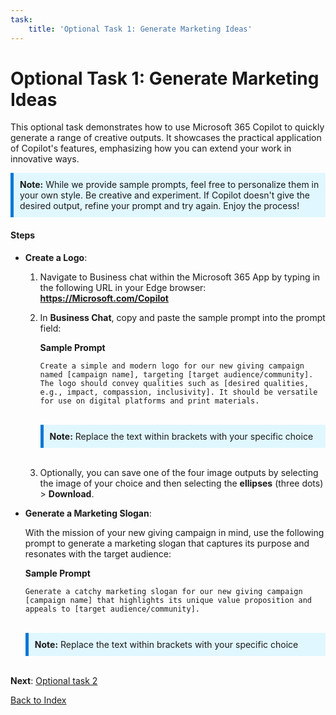 ```yaml
---
task:
    title: 'Optional Task 1: Generate Marketing Ideas'
---
```


# Optional Task 1: Generate Marketing Ideas

This optional task demonstrates how to use Microsoft 365 Copilot to quickly generate a range of creative outputs. It showcases the practical application of Copilot's features, emphasizing how you can extend your work in innovative ways.
<BR>
<div style="background-color: #e0f7ff; padding: 10px; border-left: 5px solid #0078D4;">
<strong>Note:</strong> While we provide sample prompts, feel free to personalize them in your own style. Be creative and experiment. If Copilot doesn't give the desired output, refine your prompt and try again. Enjoy the process!
</div>

#### Steps

- **Create a Logo**:

    1. Navigate to Business chat within the Microsoft 365 App by typing in the following URL in your Edge browser: **https://Microsoft.com/Copilot**
    1. In **Business Chat**, copy and paste the sample prompt into the prompt field:

        **Sample Prompt**

        ```text
        Create a simple and modern logo for our new giving campaign named [campaign name], targeting [target audience/community]. The logo should convey qualities such as [desired qualities, e.g., impact, compassion, inclusivity]. It should be versatile for use on digital platforms and print materials.
        ```
        <BR>
        <div style="background-color: #e0f7ff; padding: 10px; border-left: 5px solid #0078D4;">
        <strong>Note:</strong> Replace the text within brackets with your specific choice
        </div>
        <BR>
    1. Optionally, you can save one of the four image outputs by selecting the image of your choice and then selecting the **ellipses** (three dots) > **Download**.

- **Generate a Marketing Slogan**:

    With the mission of your new giving campaign in mind, use the following prompt to generate a marketing slogan that captures its purpose and resonates with the target audience:

    **Sample Prompt**

    ```text
    Generate a catchy marketing slogan for our new giving campaign [campaign name] that highlights its unique value proposition and appeals to [target audience/community].
    ```
    <BR>
    <div style="background-color: #e0f7ff; padding: 10px; border-left: 5px solid #0078D4;">
    <strong>Note:</strong> Replace the text within brackets with your specific choice
    </div>
    <BR>



**Next**: [Optional task 2](https://maquinl.github.io/CELA-Academy-Microsoft-Copilot-Experience/Instructions/Labs/Optional_Task_2_Data_mine_large_document.html)

[Back to Index](https://maquinl.github.io/CELA-Academy-Microsoft-Copilot-Experience/)